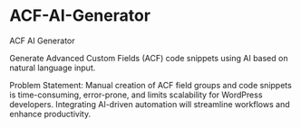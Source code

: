 # ACF-AI-Generator
ACF AI Generator

Generate Advanced Custom Fields (ACF) code snippets using AI based on natural language input.

Problem Statement:
Manual creation of ACF field groups and code snippets is time-consuming, error-prone, and limits scalability for WordPress developers. Integrating AI-driven automation will streamline workflows and enhance productivity.

